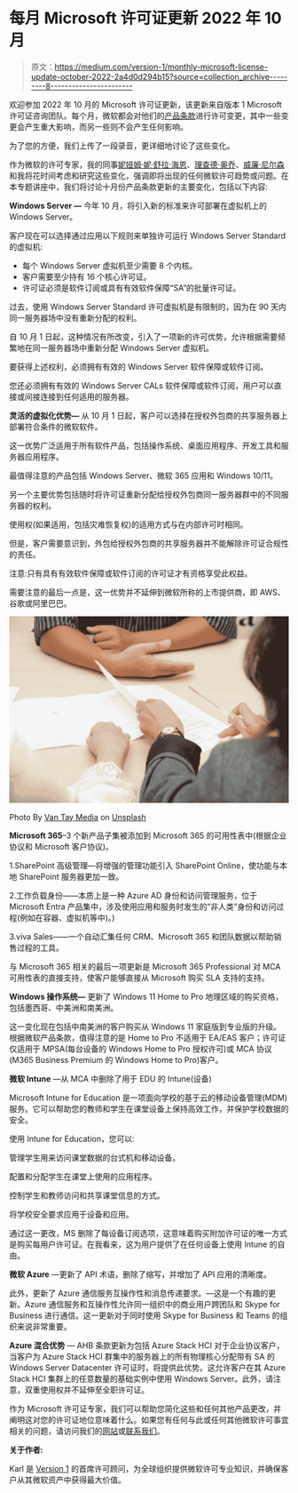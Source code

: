# 每月 Microsoft 许可证更新 2022 年 10 月

> 原文：<https://medium.com/version-1/monthly-microsoft-license-update-october-2022-2a4d0d294b15?source=collection_archive---------8----------------------->

欢迎参加 2022 年 10 月的 Microsoft 许可证更新，该更新来自版本 1 Microsoft 许可证咨询团队。每个月，微软都会对他们的[产品条款](https://www.microsoft.com/licensing/terms/product/changes/all)进行许可变更，其中一些变更会产生重大影响，而另一些则不会产生任何影响。

为了您的方便，我们上传了一段录音，更详细地讨论了这些变化。

作为微软的许可专家，我的同事[妮娅姆·妮·舒拉·海恩](https://www.linkedin.com/in/niamh-n%C3%AD-sh%C3%BAilleabh%C3%A1in-64123533/)、[理查德·奥乔](https://www.linkedin.com/in/richard-olumide-o-53676a43/)、[威廉·尼尔森](https://www.linkedin.com/in/wjdnelson/)和我将花时间考虑和研究这些变化，强调即将出现的任何微软许可趋势或问题。在本专题讲座中，我们将讨论十月份产品条款更新的主要变化，包括以下内容:

**Windows Server —** 今年 10 月，将引入新的标准来许可部署在虚拟机上的 Windows Server。

客户现在可以选择通过应用以下规则来单独许可运行 Windows Server Standard 的虚拟机:

*   每个 Windows Server 虚拟机至少需要 8 个内核。
*   客户需要至少持有 16 个核心许可证。
*   许可证必须是软件订阅或具有有效软件保障“SA”的批量许可证。

过去，使用 Windows Server Standard 许可虚拟机是有限制的，因为在 90 天内同一服务器场中没有重新分配的权利。

自 10 月 1 日起，这种情况有所改变，引入了一项新的许可优势，允许根据需要频繁地在同一服务器场中重新分配 Windows Server 虚拟机。

要获得上述权利，必须拥有有效的 Windows Server 软件保障或软件订阅。

您还必须拥有有效的 Windows Server CALs 软件保障或软件订阅，用户可以直接或间接连接到任何适用的服务器。

**灵活的虚拟化优势—** 从 10 月 1 日起，客户可以选择在授权外包商的共享服务器上部署符合条件的微软软件。

这一优势广泛适用于所有软件产品，包括操作系统、桌面应用程序、开发工具和服务器应用程序。

最值得注意的产品包括 Windows Server、微软 365 应用和 Windows 10/11。

另一个主要优势包括随时将许可证重新分配给授权外包商同一服务器群中的不同服务器的权利。

使用权(如果适用，包括灾难恢复权)的适用方式与在内部许可时相同。

但是，客户需要意识到，外包给授权外包商的共享服务器并不能解除许可证合规性的责任。

注意:只有具有有效软件保障或软件订阅的许可证才有资格享受此权益。

需要注意的最后一点是，这一优势并不延伸到微软所称的上市提供商，即 AWS、谷歌或阿里巴巴。

![](img/c809dfbe1c041fe8b56ebc4f0819813b.png)

Photo By [Van Tay Media](https://unsplash.com/@vantaymedia) on [Unsplash](https://unsplash.com/)

**Microsoft 365**–3 个新产品子集被添加到 Microsoft 365 的可用性表中(根据企业协议和 Microsoft 客户协议)。

1.SharePoint 高级管理—将增强的管理功能引入 SharePoint Online，使功能与本地 SharePoint 服务器更加一致。

2.工作负载身份——本质上是一种 Azure AD 身份和访问管理服务，位于 Microsoft Entra 产品集中，涉及使用应用和服务时发生的“非人类”身份和访问过程(例如在容器、虚拟机等中)。)

3.viva Sales——一个自动汇集任何 CRM、Microsoft 365 和团队数据以帮助销售过程的工具。

与 Microsoft 365 相关的最后一项更新是 Microsoft 365 Professional 对 MCA 可用性表的直接支持，使客户能够直接从 Microsoft 购买 SLA 支持的支持。

**Windows 操作系统—** 更新了 Windows 11 Home to Pro 地理区域的购买资格，包括墨西哥、中美洲和南美洲。

这一变化现在包括中南美洲的客户购买从 Windows 11 家庭版到专业版的升级。根据微软产品条款，值得注意的是 Home to Pro 不适用于 EA/EAS 客户；许可证仅适用于 MPSA(每台设备的 Windows Home to Pro 授权许可)或 MCA 协议(M365 Business Premium 的 Windows Home to Pro)客户。

**微软 Intune** —从 MCA 中删除了用于 EDU 的 Intune(设备)

Microsoft Intune for Education 是一项面向学校的基于云的移动设备管理(MDM)服务。它可以帮助您的教师和学生在课堂设备上保持高效工作，并保护学校数据的安全。

使用 Intune for Education，您可以:

管理学生用来访问课堂数据的台式机和移动设备。

配置和分配学生在课堂上使用的应用程序。

控制学生和教师访问和共享课堂信息的方式。

将学校安全要求应用于设备和应用。

通过这一更改，MS 删除了每设备订阅选项，这意味着购买附加许可证的唯一方式是购买每用户许可证。在我看来，这为用户提供了在任何设备上使用 Intune 的自由。

**微软 Azure** —更新了 API 术语，删除了缩写，并增加了 API 应用的清晰度。

此外，更新了 Azure 通信服务互操作性和消息传递要求。—这是一个有趣的更新。Azure 通信服务和互操作性允许同一组织中的商业用户跨团队和 Skype for Business 进行通信。这一更新对于同时使用 Skype for Business 和 Teams 的组织来说非常重要。

**Azure 混合优势** — AHB 条款更新为包括 Azure Stack HCI 对于企业协议客户，当客户为 Azure Stack HCI 群集中的服务器上的所有物理核心分配带有 SA 的 Windows Server Datacenter 许可证时，将提供此优势。这允许客户在其 Azure Stack HCI 集群上的任意数量的基础实例中使用 Windows Server。此外，请注意，双重使用权并不延伸至全职许可证。

作为 Microsoft 许可证专家，我们可以帮助您简化这些和任何其他产品更改，并阐明这对您的许可证地位意味着什么。如果您有任何与此或任何其他微软许可事宜相关的问题，请访问我们的[网站](https://www.version1.com/it-service/software-asset-management/)或[联系我们](https://www.version1.com/contact/)。

**关于作者:**

Karl 是 [Version 1](https://www.version1.com/it-service/software-asset-management/) 的首席许可顾问，为全球组织提供微软许可专业知识，并确保客户从其微软资产中获得最大价值。
